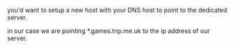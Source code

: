 you'd want to setup a new host with your DNS host to point to the dedicated server.

in our case we are pointing \*.games.tnp.me.uk to the ip address of our server.